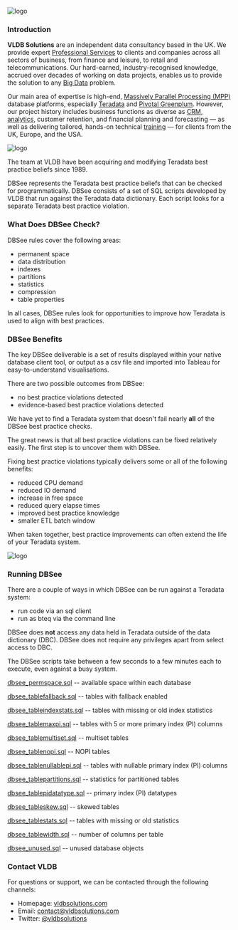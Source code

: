 ![logo](https://vldbsolutions.com/img/VLDB-logo.png)

### Introduction

**VLDB Solutions** are an independent data consultancy based in the UK. We provide expert [Professional Services](https://vldbsolutions.com/services/services.php) to clients and companies across all sectors of business, from finance and leisure, to retail and telecommunications. Our hard-earned, industry-recognised knowledge, accrued over decades of working on data projects, enables us to provide the solution to any [Big Data](https://vldbsolutions.com/glossary.php#bigdata) problem.

Our main area of expertise is high-end, [Massively Parallel Processing (MPP)](https://vldbsolutions.com/glossary.php#mpp) database platforms, especially [Teradata](https://vldbsolutions.com/technology/teradata.php) and [Pivotal Greenplum](https://vldbsolutions.com/technology/greenplum.php). However, our project history includes business functions as diverse as [CRM](https://vldbsolutions.com/glossary.php#crm), [analytics](https://vldbsolutions.com/glossary.php#dataanalytics), customer retention, and financial planning and forecasting — as well as delivering tailored, hands-on technical [training](https://vldbsolutions.com/services/teradata-services/teradata-training.php) — for clients from the UK, Europe, and the USA.

![logo](https://vldbsolutions.com/img/VLDB-DBSee.png)

The team at VLDB have been acquiring and modifying Teradata best practice beliefs since 1989.

DBSee represents the Teradata best practice beliefs that can be checked for programmatically. DBSee consists of a set of SQL scripts developed by VLDB that run against the Teradata data dictionary. Each script looks for a separate Teradata best practice violation.

### What Does DBSee Check?

DBSee rules cover the following areas:

* permanent space
* data distribution
* indexes
* partitions
* statistics
* compression
* table properties

In all cases, DBSee rules look for opportunities to improve how Teradata is used to align with best practices.

### DBSee Benefits

The key DBSee deliverable is a set of results displayed within your native database client tool, or output as a csv file and imported into Tableau for easy-to-understand visualisations.

There are two possible outcomes from DBSee:

* no best practice violations detected
* evidence-based best practice violations detected

We have yet to find a Teradata system that doesn't fail nearly **all** of the DBSee best practice checks.

The great news is that all best practice violations can be fixed relatively easily. The first step is to uncover them with DBSee.

Fixing best practice violations typically delivers some or all of the following benefits:

* reduced CPU demand
* reduced IO demand
* increase in free space
* reduced query elapse times
* improved best practice knowledge
* smaller ETL batch window

When taken together, best practice improvements can often extend the life of your Teradata system.

![logo](https://vldbsolutions.com/img/VLDB-DBSee-Tables.png)

### Running DBSee

There are a couple of ways in which DBSee can be run against a Teradata system:

* run code via an sql client 
* run as bteq via the command line 

DBSee does **not** access any data held in Teradata outside of the data dictionary (DBC). DBSee does not require any privileges apart from select access to DBC.

The DBSee scripts take between a few seconds to a few minutes each to execute, even against a busy system. 

[dbsee_permspace.sql](https://github.com/VLDB-Solutions/DBSEE/blob/master/dbsee_permspace.sql) -- available space within each database

[dbsee_tablefallback.sql](https://github.com/VLDB-Solutions/DBSEE/blob/master/dbsee_tablefallback.sql) -- tables with fallback enabled

[dbsee_tableindexstats.sql](https://github.com/VLDB-Solutions/DBSEE/blob/master/dbsee_tableindexstats.sql) -- tables with missing or old index statistics

[dbsee_tablemaxpi.sql](https://github.com/VLDB-Solutions/DBSEE/blob/master/dbsee_tablemaxpi.sql) -- tables with 5 or more primary index (PI) columns

[dbsee_tablemultiset.sql](https://github.com/VLDB-Solutions/DBSEE/blob/master/dbsee_tablemultiset.sql) -- multiset tables

[dbsee_tablenopi.sql](https://github.com/VLDB-Solutions/DBSEE/blob/master/dbsee_tablenopi.sql) -- NOPI tables

[dbsee_tablenullablepi.sql](https://github.com/VLDB-Solutions/DBSEE/blob/master/dbsee_tablenullablepi.sql) -- tables with nullable primary index (PI) columns

[dbsee_tablepartitions.sql](https://github.com/VLDB-Solutions/DBSEE/blob/master/dbsee_tablepartitions.sql) -- statistics for partitioned tables

[dbsee_tablepidatatype.sql](https://github.com/VLDB-Solutions/DBSEE/blob/master/dbsee_tablepidatatype.sql) -- primary index (PI) datatypes

[dbsee_tableskew.sql](https://github.com/VLDB-Solutions/DBSEE/blob/master/dbsee_tableskew.sql) -- skewed tables

[dbsee_tablestats.sql](https://github.com/VLDB-Solutions/DBSEE/blob/master/dbsee_tablestats.sql) -- tables with missing or old statistics

[dbsee_tablewidth.sql](https://github.com/VLDB-Solutions/DBSEE/blob/master/dbsee_tablewidth.sql) -- number of columns per table

[dbsee_unused.sql](https://github.com/VLDB-Solutions/DBSEE/blob/master/dbsee_unused.sql) -- unused database objects

### Contact VLDB

For questions or support, we can be contacted through the following channels:

* Homepage: [vldbsolutions.com](https://vldbsolutions.com/)  
* Email: contact@vldbsolutions.com
* Twitter: [@vldbsolutions](https://twitter.com/vldbsolutions)

